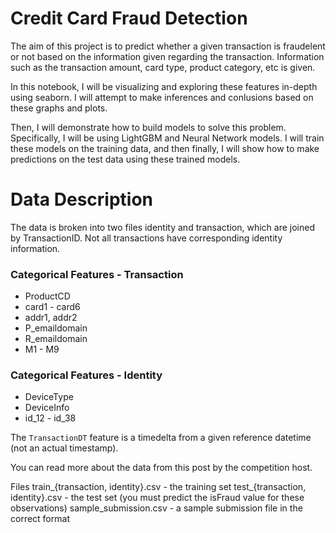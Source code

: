 # Credit Card Fraud Detection
The aim of this project is to predict whether a given transaction is fraudelent or not based on the information given regarding the transaction. Information such as the transaction amount, card type, product category, etc is given.

In this notebook, I will be visualizing and exploring these features in-depth using seaborn. I will attempt to make inferences and conlusions based on these graphs and plots.

Then, I will demonstrate how to build models to solve this problem. Specifically, I will be using LightGBM and Neural Network models. I will train these models on the training data, and then finally, I will show how to make predictions on the test data using these trained models.

# Data Description
The data is broken into two files identity and transaction, which are joined by TransactionID. Not all transactions have corresponding identity information.

### Categorical Features - Transaction
- ProductCD
- card1 - card6
- addr1, addr2
- P_emaildomain
- R_emaildomain
- M1 - M9

### Categorical Features - Identity
- DeviceType
- DeviceInfo
- id_12 - id_38

The `TransactionDT` feature is a timedelta from a given reference datetime (not an actual timestamp).

You can read more about the data from this post by the competition host.

Files
train_{transaction, identity}.csv - the training set
test_{transaction, identity}.csv - the test set (you must predict the isFraud value for these observations)
sample_submission.csv - a sample submission file in the correct format


